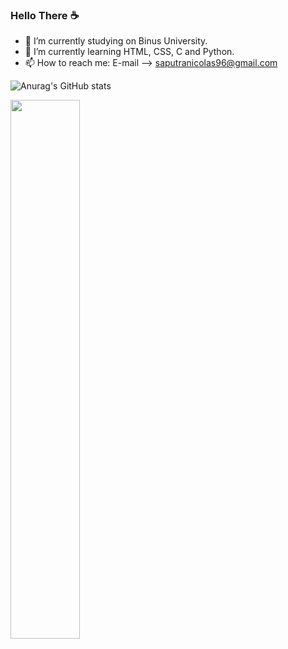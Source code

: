 ### Hello There ☕

- 📖 I’m currently studying on Binus University.
- 🌱 I’m currently learning HTML, CSS, C and Python.
- 📫 How to reach me: E-mail --> saputranicolas96@gmail.com

![Anurag's GitHub stats](https://github-readme-stats.vercel.app/api?username=Brandy969&show_icons=true&theme=radical)

<img align="left" width="47%" src = "https://github-readme-stats.vercel.app/api/top-langs/?username=Brandy969&layout=compact"/>
